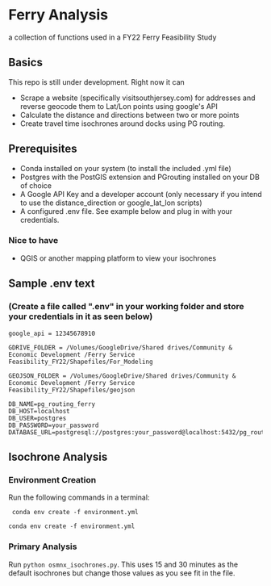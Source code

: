 # Ferry Analysis

a collection of functions used in a FY22 Ferry Feasibility Study

## Basics

This repo is still under development. Right now it can

- Scrape a website (specifically visitsouthjersey.com) for addresses and reverse geocode them to Lat/Lon points using google's API
- Calculate the distance and directions between two or more points
- Create travel time isochrones around docks using PG routing.

## Prerequisites

- Conda installed on your system (to install the included .yml file)
- Postgres with the PostGIS extension and PGrouting installed on your DB of choice
- A Google API Key and a developer account (only necessary if you intend to use the distance_direction or google_lat_lon scripts)
- A configured .env file. See example below and plug in with your credentials.

### Nice to have

- QGIS or another mapping platform to view your isochrones

## Sample .env text

### (Create a file called ".env" in your working folder and store your credentials in it as seen below)

```
google_api = 12345678910

GDRIVE_FOLDER = /Volumes/GoogleDrive/Shared drives/Community & Economic Development /Ferry Service Feasibility_FY22/Shapefiles/For_Modeling

GEOJSON_FOLDER = /Volumes/GoogleDrive/Shared drives/Community & Economic Development /Ferry Service Feasibility_FY22/Shapefiles/geojson

DB_NAME=pg_routing_ferry
DB_HOST=localhost
DB_USER=postgres
DB_PASSWORD=your_password
DATABASE_URL=postgresql://postgres:your_password@localhost:5432/pg_routing_ferry
```

## Isochrone Analysis

### Environment Creation

Run the following commands in a terminal:

` conda env create -f environment.yml`

`conda env create -f environment.yml`

### Primary Analysis

Run `python osmnx_isochrones.py`. This uses 15 and 30 minutes as the default isochrones but change those values as you see fit in the file.
